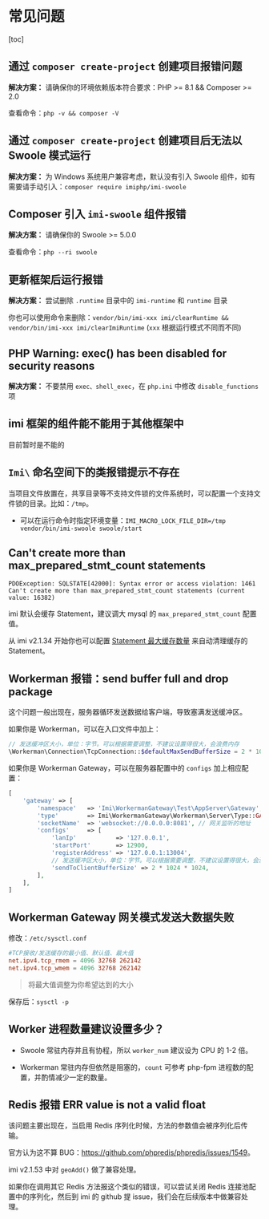 # 常见问题

[toc]

## 通过 `composer create-project` 创建项目报错问题

**解决方案：** 请确保你的环境依赖版本符合要求：PHP >= 8.1 && Composer >= 2.0

查看命令：`php -v && composer -V`

## 通过 `composer create-project` 创建项目后无法以 Swoole 模式运行

**解决方案：** 为 Windows 系统用户兼容考虑，默认没有引入 Swoole 组件，如有需要请手动引入：`composer require imiphp/imi-swoole`

## Composer 引入 `imi-swoole` 组件报错

**解决方案：** 请确保你的 Swoole >= 5.0.0

查看命令：`php --ri swoole`

## 更新框架后运行报错

**解决方案：** 尝试删除 `.runtime` 目录中的 `imi-runtime` 和 `runtime` 目录

你也可以使用命令来删除：`vendor/bin/imi-xxx imi/clearRuntime && vendor/bin/imi-xxx imi/clearImiRuntime` (`xxx` 根据运行模式不同而不同)

## PHP Warning:  exec() has been disabled for security reasons

**解决方案：** 不要禁用 `exec、shell_exec`，在 `php.ini` 中修改 `disable_functions` 项

## imi 框架的组件能不能用于其他框架中

目前暂时是不能的

## `Imi\` 命名空间下的类报错提示不存在

当项目文件放置在，共享目录等不支持文件锁的文件系统时，可以配置一个支持文件锁的目录。比如：`/tmp`。

* 可以在运行命令时指定环境变量：`IMI_MACRO_LOCK_FILE_DIR=/tmp vendor/bin/imi-swoole swoole/start`

## Can't create more than max_prepared_stmt_count statements

```log
PDOException: SQLSTATE[42000]: Syntax error or access violation: 1461 Can't create more than max_prepared_stmt_count statements (current value: 16382)
```

imi 默认会缓存 Statement，建议调大 mysql 的 `max_prepared_stmt_count` 配置值。

从 imi v2.1.34 开始你也可以配置 [Statement 最大缓存数量](/v3.0/components/db/config.html) 来自动清理缓存的 Statement。

## Workerman 报错：send buffer full and drop package

这个问题一般出现在，服务器循环发送数据给客户端，导致塞满发送缓冲区。

如果你是 Workerman，可以在入口文件中加上：

```php
// 发送缓冲区大小，单位：字节。可以根据需要调整，不建议设置得很大，会浪费内存
\Workerman\Connection\TcpConnection::$defaultMaxSendBufferSize = 2 * 1024 * 1024;
```

如果你是 Workerman Gateway，可以在服务器配置中的 `configs` 加上相应配置：

```php
[
    'gateway' => [
        'namespace'   => 'Imi\WorkermanGateway\Test\AppServer\Gateway',
        'type'        => Imi\WorkermanGateway\Workerman\Server\Type::GATEWAY,
        'socketName'  => 'websocket://0.0.0.0:8081', // 网关监听的地址
        'configs'     => [
            'lanIp'           => '127.0.0.1',
            'startPort'       => 12900,
            'registerAddress' => '127.0.0.1:13004',
            // 发送缓冲区大小，单位：字节。可以根据需要调整，不建议设置得很大，会浪费内存
            'sendToClientBufferSize' => 2 * 1024 * 1024,
        ],
    ],
]
```

## Workerman Gateway 网关模式发送大数据失败

修改：`/etc/sysctl.conf`

```conf
#TCP接收/发送缓存的最小值、默认值、最大值
net.ipv4.tcp_rmem = 4096 32768 262142
net.ipv4.tcp_wmem = 4096 32768 262142
```

> 将最大值调整为你希望达到的大小

保存后：`sysctl -p`

## Worker 进程数量建议设置多少？

* Swoole 常驻内存并且有协程，所以 `worker_num` 建议设为 CPU 的 1-2 倍。

* Workerman 常驻内存但依然是阻塞的，`count` 可参考 php-fpm 进程数的配置，并酌情减少一定的数量。

## Redis 报错 ERR value is not a valid float

该问题主要出现在，当启用 Redis 序列化时候，方法的参数值会被序列化后传输。

官方认为这不算 BUG：<https://github.com/phpredis/phpredis/issues/1549>。

imi v2.1.53 中对 `geoAdd()` 做了兼容处理。

如果你在调用其它 Redis 方法报这个类似的错误，可以尝试关闭 Redis 连接池配置中的序列化，然后到 imi 的 github 提 issue，我们会在后续版本中做兼容处理。
